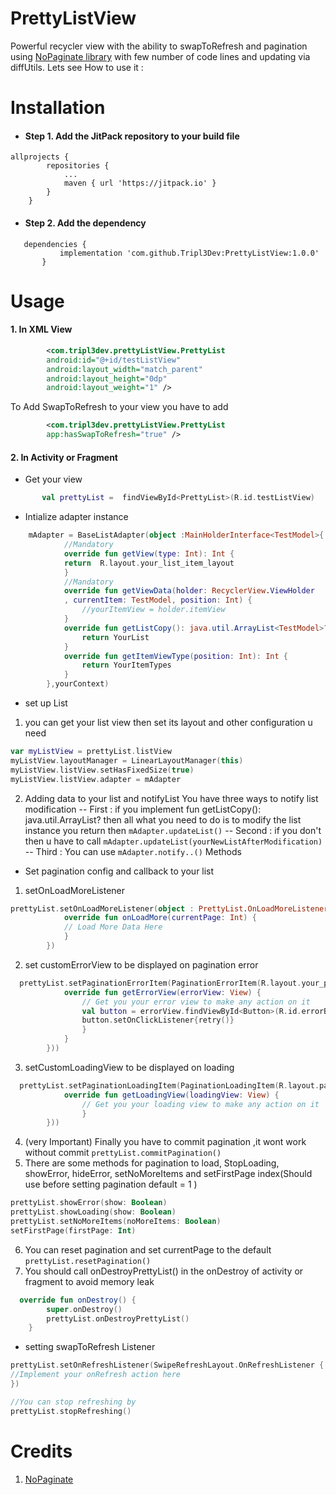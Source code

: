 # PrettyListView
 Powerful recycler view  with the ability to  swapToRefresh  and  pagination using 
 [NoPaginate library](https://github.com/NoNews/NoPaginate) with few number of code lines  and updating via diffUtils.   Lets see How to use it :
 
# Installation
- #### Step 1. Add the JitPack repository to your build file 
```
allprojects {
		repositories {
			...
			maven { url 'https://jitpack.io' }
		}
	}
 ```
 
- #### Step 2. Add the dependency
 ```
 	dependencies {
	        implementation 'com.github.Tripl3Dev:PrettyListView:1.0.0'
		}
  ```
  
  
  # Usage 
 #### 1. In XML View
```xml 
        <com.tripl3dev.prettyListView.PrettyList
        android:id="@+id/testListView"
        android:layout_width="match_parent"
        android:layout_height="0dp"
        android:layout_weight="1" />
```
To Add SwapToRefresh to your view you have to add 
```xml
        <com.tripl3dev.prettyListView.PrettyList
        app:hasSwapToRefresh="true" />
```
 
 #### 2. In Activity or Fragment
- Get your view
 ```kotlin
        val prettyList =  findViewById<PrettyList>(R.id.testListView)
```
- Intialize adapter instance 
```kotlin
    mAdapter = BaseListAdapter(object :MainHolderInterface<TestModel>{
            //Mandatory
            override fun getView(type: Int): Int {
            return  R.layout.your_list_item_layout
            }
            //Mandatory
            override fun getViewData(holder: RecyclerView.ViewHolder
            , currentItem: TestModel, position: Int) {
                //yourItemView = holder.itemView
            }
            override fun getListCopy(): java.util.ArrayList<TestModel>? {
                return YourList
            }
            override fun getItemViewType(position: Int): Int {
                return YourItemTypes
            }
        },yourContext)
```
 - set up List
 1. you can get your list view then set its layout and other configuration u need
```kotlin
var myListView = prettyList.listView
myListView.layoutManager = LinearLayoutManager(this)
myListView.listView.setHasFixedSize(true)
myListView.listView.adapter = mAdapter
```
2. Adding data to your list and notifyList
You have three ways to notify list modification
-- First : if you implement fun getListCopy(): java.util.ArrayList<TestModel>? 
        then all what you need to do is to modify the list instance you return then 
        ```
            mAdapter.updateList()
        ```
-- Second : if you don't then u have to call
        ```
        mAdapter.updateList(yourNewListAfterModification)
        ```
-- Third : You can use ```mAdapter.notify..()``` Methods


 - Set pagination config and callback to your list
1. setOnLoadMoreListener
```kotlin 
prettyList.setOnLoadMoreListener(object : PrettyList.OnLoadMoreListener {
            override fun onLoadMore(currentPage: Int) {
            // Load More Data Here
            }
        })
```
2. set customErrorView to be displayed on pagination error
```kotlin
  prettyList.setPaginationErrorItem(PaginationErrorItem(R.layout.your_pagination_error_layout, object : PaginationErrorItem.PaginateErrorListener {
            override fun getErrorView(errorView: View) {
                // Get you your error view to make any action on it
                val button = errorView.findViewById<Button>(R.id.errorBut)
                button.setOnClickListener{retry()}
                }
            }
        }))
```
3. setCustomLoadingView to be displayed on loading
```kotlin
  prettyList.setPaginationLoadingItem(PaginationLoadingItem(R.layout.paginate_loading_custom_layout, object : PaginationLoadingItem.PaginateLoading {
            override fun getLoadingView(loadingView: View) {
                // Get you your loading view to make any action on it
                }
        }))
```
4. (very Important) Finally you have to commit pagination ,it wont work without commit ```prettyList.commitPagination()```
5. There are some methods for pagination to load, StopLoading, showError, hideError, setNoMoreItems  and setFirstPage index(Should use before setting pagination default = 1 )
```kotlin
prettyList.showError(show: Boolean)
prettyList.showLoading(show: Boolean) 
prettyList.setNoMoreItems(noMoreItems: Boolean)
setFirstPage(firstPage: Int)
```
6. You can reset pagination and set currentPage to the default ```prettyList.resetPagination()```
7. You should call onDestroyPrettyList()  in the onDestroy of activity or fragment to avoid memory leak
```kotlin
  override fun onDestroy() {
        super.onDestroy()
        prettyList.onDestroyPrettyList()
    }
```
- setting swapToRefresh Listener
```kotlin
prettyList.setOnRefreshListener(SwipeRefreshLayout.OnRefreshListener { 
//Implement your onRefresh action here
})

//You can stop refreshing by 
prettyList.stopRefreshing()
```



# Credits
1. [NoPaginate](https://github.com/NoNews/NoPaginate)

